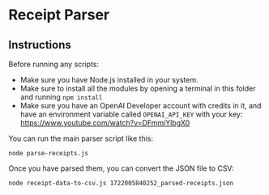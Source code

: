 # Receipt Parser

## Instructions

Before running any scripts:
- Make sure you have Node.js installed in your system.
- Make sure to install all the modules by opening a terminal in this folder and running `npm install`
- Make sure you have an OpenAI Developer account with credits in it, and have an environment variable called `OPENAI_API_KEY` with your key: https://www.youtube.com/watch?v=DFmmiYlbgX0
  
You can run the main parser script like this:

    node parse-receipts.js

Once you have parsed them, you can convert the JSON file to CSV:

    node receipt-data-to-csv.js 1722005840252_parsed-receipts.json


